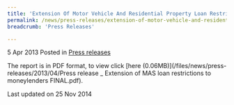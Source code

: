 ```yaml
---
title: 'Extension Of Motor Vehicle And Residential Property Loan Restrictions To Licensed Moneylenders - Press Release'
permalink: /news/press-releases/extension-of-motor-vehicle-and-residential-property-loan-restric/
breadcrumb: 'Press Releases'

---
```



5 Apr 2013 Posted in [Press releases](/news/press-releases)

The report is in PDF format, to view click [here (0.06MB)](/files/news/press-releases/2013/04/Press release _ Extension of MAS loan restrictions to moneylenders FINAL.pdf).

<p class="right-side-updated">Last updated on 25 Nov 2014</p>
